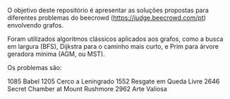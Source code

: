 O objetivo deste repositório é apresentar as soluções propostas para diferentes problemas do beecrowd (https://judge.beecrowd.com/pt) envolvendo grafos.

Foram utilizados algoritmos clássicos aplicados aos grafos, como a busca em largura (BFS), Dijkstra para o caminho mais curto, e Prim para árvore geradora mínima (AGM, ou MST).

Os problemas são:

1085	Babel
1205	Cerco a Leningrado
1552	Resgate em Queda Livre
2646	Secret Chamber at Mount Rushmore
2962	Arte Valiosa
